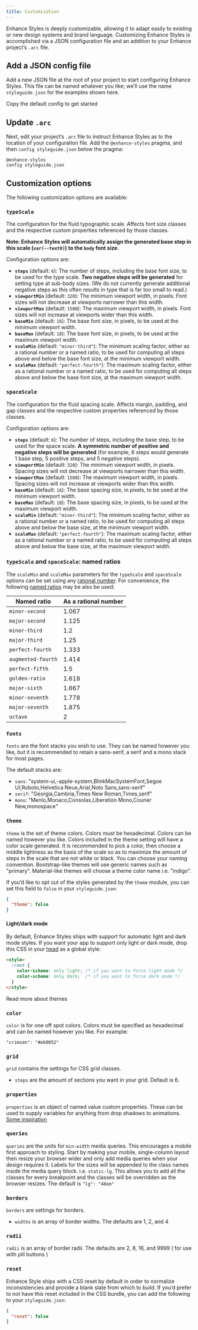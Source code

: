 ```yaml
---
title: Customization
---
```


Enhance Styles is deeply customizable, allowing it to adapt easily to existing or new design systems and brand language. Customizing Enhance Styles is accomplished via a JSON configuration file and an addition to your Enhance project’s `.arc` file.

## Add a JSON config file

Add a new JSON file at the root of your project to start configuring Enhance Styles. This file can be named whatever you like; we’ll use the name `styleguide.json` for the examples shown here.

<doc-link-callout link="https://raw.githubusercontent.com/enhance-dev/enhance-styles/main/config.json" mark="📄">
  Copy the default config to get started
</doc-link-callout>

## Update `.arc`

Next, edit your project’s `.arc` file to instruct Enhance Styles as to the location of your configuration file. Add the `@enhance-styles` pragma, and then `config styleguide.json` below the pragma:

```arc
@enhance-styles
config styleguide.json
```

## Customization options

The following customization options are available:

### `typeScale`

The configuration for the fluid typographic scale. Affects font size classes and the respective custom properties referenced by those classes.

**Note: Enhance Styles will automatically assign the generated base step in this scale (`var(--text0)`) to the `body` font size.**

Configuration options are:

- **`steps`** (default: `6`): The number of steps, including the base font size, to be used for the type scale. **Two negative steps will be generated** for setting type at sub-body sizes. (We do not currently generate additional negative steps as this often results in type that is far too small to read.)
- **`viewportMin`** (default: `320`): The minimum viewport width, in pixels. Font sizes will not decrease at viewports narrower than this width.
- **`viewportMax`** (default: `1500`): The maximum viewport width, in pixels. Font sizes will not increase at viewports wider than this width.
- **`baseMin`** (default: `16`): The base font size, in pixels, to be used at the minimum viewport width.
- **`baseMax`** (default: `18`): The base font size, in pixels, to be used at the maximum viewport width.
- **`scaleMin`** (default: `"minor-third"`): The minimum scaling factor, either as a rational number or a named ratio, to be used for computing all steps above and below the base font size, at the minimum viewport width.
- **`scaleMax`** (default: `"perfect-fourth"`): The maximum scaling factor, either as a rational number or a named ratio, to be used for computing all steps above and below the base font size, at the maximum viewport width.

### `spaceScale`

The configuration for the fluid spacing scale. Affects margin, padding, and gap classes and the respective custom properties referenced by those classes.

Configuration options are:

- **`steps`** (default: `6`): The number of steps, including the base step, to be used for the space scale. **A symmetric number of positive and negative steps will be generated** (for example, 6 steps would generate 1 base step, 5 positive steps, and 5 negative steps).
- **`viewportMin`** (default: `320`): The minimum viewport width, in pixels. Spacing sizes will not decrease at viewports narrower than this width.
- **`viewportMax`** (default: `1500`): The maximum viewport width, in pixels. Spacing sizes will not increase at viewports wider than this width.
- **`baseMin`** (default: `16`): The base spacing size, in pixels, to be used at the minimum viewport width.
- **`baseMax`** (default: `18`): The base spacing size, in pixels, to be used at the maximum viewport width.
- **`scaleMin`** (default: `"minor-third"`): The minimum scaling factor, either as a rational number or a named ratio, to be used for computing all steps above and below the base size, at the minimum viewport width.
- **`scaleMax`** (default: `"perfect-fourth"`): The maximum scaling factor, either as a rational number or a named ratio, to be used for computing all steps above and below the base size, at the maximum viewport width.

### `typeScale` and `spaceScale`: named ratios

The `scaleMin` and `scaleMax` parameters for the `typeScale` and `spaceScale` options can be set using any [rational number](https://www.mathsisfun.com/rational-numbers.html). For convenience, the following [named ratios](https://24ways.org/2011/composing-the-new-canon) may be also be used:

| Named ratio | As a rational number |
|-|-|
| `minor-second`| 1.067 |
| `major-second`| 1.125 |
| `minor-third`| 1.2 |
| `major-third`| 1.25 |
| `perfect-fourth`| 1.333 |
| `augmented-fourth`| 1.414 |
| `perfect-fifth`| 1.5 |
| `golden-ratio`| 1.618 |
| `major-sixth`| 1.667 |
| `minor-seventh`| 1.778 |
| `major-seventh`| 1.875 |
| `octave`| 2 |

### `fonts`
`fonts` are the font stacks you wish to use. They can be named however you like, but it is recommended to retain a sans-serif, a serif and a mono stack for most pages.

The default stacks are:

- `sans`: "system-ui,-apple-system,BlinkMacSystemFont,Segoe UI,Roboto,Helvetica Neue,Arial,Noto Sans,sans-serif"
- `serif`: "Georgia,Cambria,Times New Roman,Times,serif"
- `mono`: "Menlo,Monaco,Consolas,Liberation Mono,Courier New,monospace"

### `theme`
`theme` is the set of theme colors.
Colors must be hexadecimal.
Colors can be named however you like.
Colors included in the theme setting will have a color scale generated.
It is recommended to pick a color, then choose a middle lightness as the basis of the scale so as to maximize the amount of steps in the scale that are not white or black.
You can choose your naming convention.
Bootstrap-like themes will use generic names such as "primary".
Material-like themes will choose a theme color name i.e. "indigo".

If you’d like to opt out of the styles generated by the `theme` module, you can set this field to `false` in your `styleguide.json`:

```json
{
  "theme": false
}
```

#### Light/dark mode

By default, Enhance Styles ships with support for automatic light and dark mode styles. If you want your app to support only light *or* dark mode, drop this CSS in your [head](/docs/conventions/head) as a global style:


```html
<style>
  :root {
    color-scheme: only light; /* if you want to force light mode */
    color-scheme: only dark;  /* if you want to force dark mode */
  }
</style>
```

<doc-link-callout link="https://github.com/enhance-dev/enhance-styles?tab=readme-ov-file#theme" mark="🎨">
  Read more about themes
</doc-link-callout>

### `color`
`color` is for one off spot colors. Colors must be specified as hexadecimal and can be named however you like. For example:

 `"crimson": "#eb0052"`

### `grid`
`grid` contains the settings for CSS grid classes.

- `steps` are the amount of sections you want in your grid. Default is 6.

### `properties`
`properties` is an object of named value custom properties. These can be used to supply variables for anything from drop shadows to animations. [Some inspiration](https://open-props.style/)

### `queries`
`queries` are the units for `min-width` media queries. This encourages a mobile first approach to styling. Start by making your mobile, single-column layout then resize your browser wider and only add media queries when your design requires it. Labels for the sizes will be appended to the class names inside the media query block. i.e. `static-lg`. This allows you to add all the classes for every breakpoint and the classes will be overridden as the browser resizes. The default is `"lg": "48em"`

### `borders`
`borders` are settings for borders.
- `widths` is an array of border widths. The defaults are 1, 2, and 4

### `radii`
`radii` is an array of border radii. The defaults are 2, 8, 16, and 9999 ( for use with pill buttons )

### `reset`
Enhance Style ships with a CSS reset by default in order to normalize inconsistencies and provide a blank slate from which to build. If you’d prefer to not have this reset included in the CSS bundle, you can add the following to your `styleguide.json`:

```json
{
  "reset": false
}
```
